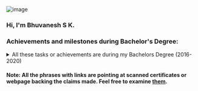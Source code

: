 ![image](https://github.com/WrathofBhuvan11/WrathofBhuvan11.github.io/assets/36232037/3d6472f2-8afc-476e-920b-6770f76f1662)

### Hi, I'm Bhuvanesh S K.

### Achievements and milestones during Bachelor's Degree:
<details>
<summary> All these tasks or achievements are during my Bachelors Degree (2016-2020)</summary>
<ul>
<li> Finished my <a href="https://github.com/WrathofBhuvan11/WrathofBhuvan11.github.io/blob/main/documents/bachelors%20of%20engineering%20main%20certificate%20.pdf">Bachelor's Degree in Electronics and Communication Engineering from NMAMIT Nitte University (2016-2020) </a>. </li>
<li> Gained expertise in concepts on Signals and Systems, VLSI & Micro-electronics, Hardware Description Language (HDL), and Deep Learning. </li>
<li> Worked on <a href="https://www.isro.gov.in/Stud_sat.html">STUDSAT Program</a> as part of the Final year project which was about <a href = "https://github.com/WrathofBhuvan11/WrathofBhuvan11.github.io/blob/main/documents/STUDSAT-II%20final%20Report.pdf">Software Development for Command and Data Handling (C & DH) satellite subsystems</a>.</li>
<li> Member of <a href="https://isssonline.in/">Institute of Smart Structures and Systems (ISSS)</a> where learned about MEMS design with COMSOL, and presented a <a href="https://github.com/WrathofBhuvan11/WrathofBhuvan11.github.io/blob/main/documents/ISSS%20ConferenceFinalDraft.pdf">paper</a> related to the then ongoing STUDSAT mentioned above.</li>  
<li> Another major project was in the field of Deep learning for Medical Data Analysis, worked on it as part of a <a href="https://github.com/WrathofBhuvan11/WrathofBhuvan11.github.io/blob/main/documents/Inspirante%20Certificate%20letter%20.png">Research Intern at Inspirante Technologies Pvt Ltd</a>.</li>
<li> Completed <a href = "https://github.com/WrathofBhuvan11/WrathofBhuvan11.github.io/blob/main/documents/CoreEL-Xilinx%20certificate.pdf">Design with FPGA Training & Internship under Xilinx & Core-EL</a> where worked on <a href = "https://github.com/WrathofBhuvan11/32bit_risc_verilog">Implementing 32-bit RISC Processor on Xilinx FPGA</a> </li>
<li> Participated in the <a href="https://github.com/WrathofBhuvan11/WrathofBhuvan11.github.io/blob/main/documents/Smart%20India%20Hackathon%20DAE.pdf)">final round of the Smart India Hackathon</a>. The problem statement was Brain 3D MRI Image segmentation by the Department of Atomic Energy (DAE), where implementation of multiple Deep neural net architectures to segment the 3D MRI brain images for cancer cells or tumors were done and conclude which is the best architecture.</li>
<li> Been part of <a href="https://github.com/WrathofBhuvan11/WrathofBhuvan11.github.io/blob/main/documents/robotics%20PCB%20lead.pdf">Robotics club in NMAMIT</a> and conducted many free workshops like PCB Design, here is one such <a href="https://github.com/WrathofBhuvan11/WrathofBhuvan11.github.io/blob/main/documents/robotics%20PCB%20lead.pdf">event certificate</a>.</li>
<li> </li>
<li> </li>
<li> </li>

</ul>
</details>

#### Note: All the phrases with links are pointing at scanned certificates or webpage backing the claims made. Feel free to examine [them](https://github.com/WrathofBhuvan11/WrathofBhuvan11.github.io/tree/main/documents).
